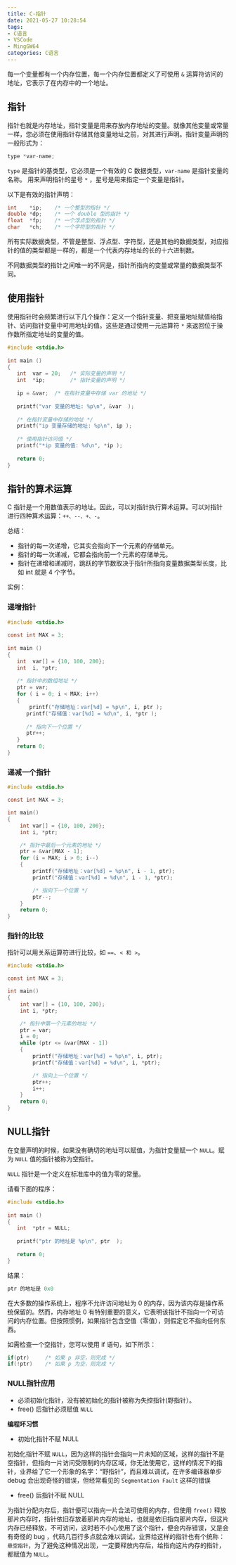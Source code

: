 ```yaml
---
title: C-指针
date: 2021-05-27 10:28:54
tags:
- C语言
- VSCode
- MingGW64
categories: C语言
---
```


每一个变量都有一个内存位置，每一个内存位置都定义了可使用 `&` 运算符访问的地址，它表示了在内存中的一个地址。

## 指针
 
指针也就是内存地址，指针变量是用来存放内存地址的变量。就像其他变量或常量一样，您必须在使用指针存储其他变量地址之前，对其进行声明。指针变量声明的一般形式为：

```c
type *var-name;
```

`type` 是指针的基类型，它必须是一个有效的 C 数据类型，`var-name` 是指针变量的名称。
用来声明指针的星号 `*` ，星号是用来指定一个变量是指针。

以下是有效的指针声明：

```c
int    *ip;    /* 一个整型的指针 */
double *dp;    /* 一个 double 型的指针 */
float  *fp;    /* 一个浮点型的指针 */
char   *ch;    /* 一个字符型的指针 */
```

所有实际数据类型，不管是整型、浮点型、字符型，还是其他的数据类型，对应指针的值的类型都是一样的，都是一个代表内存地址的长的十六进制数。

不同数据类型的指针之间唯一的不同是，指针所指向的变量或常量的数据类型不同。

## 使用指针

使用指针时会频繁进行以下几个操作：定义一个指针变量、把变量地址赋值给指针、访问指针变量中可用地址的值。这些是通过使用一元运算符 `*` 来返回位于操作数所指定地址的变量的值。

```c
#include <stdio.h>
 
int main ()
{
   int  var = 20;   /* 实际变量的声明 */
   int  *ip;        /* 指针变量的声明 */
 
   ip = &var;  /* 在指针变量中存储 var 的地址 */
 
   printf("var 变量的地址: %p\n", &var  );
 
   /* 在指针变量中存储的地址 */
   printf("ip 变量存储的地址: %p\n", ip );
 
   /* 使用指针访问值 */
   printf("*ip 变量的值: %d\n", *ip );
 
   return 0;
}
```

## 指针的算术运算

C 指针是一个用数值表示的地址。因此，可以对指针执行算术运算。可以对指针进行四种算术运算：`++、--、+、-`。

总结：

* 指针的每一次递增，它其实会指向下一个元素的存储单元。
* 指针的每一次递减，它都会指向前一个元素的存储单元。
* 指针在递增和递减时，跳跃的字节数取决于指针所指向变量数据类型长度，比如 int 就是 4 个字节。

实例：

### 递增指针

```c
#include <stdio.h>
 
const int MAX = 3;
 
int main ()
{
   int  var[] = {10, 100, 200};
   int  i, *ptr;
 
   /* 指针中的数组地址 */
   ptr = var;
   for ( i = 0; i < MAX; i++)
   {
       printf("存储地址：var[%d] = %p\n", i, ptr );
      printf("存储值：var[%d] = %d\n", i, *ptr );
 
      /* 指向下一个位置 */
      ptr++;
   }
   return 0;
}
```

### 递减一个指针

```c
#include <stdio.h>

const int MAX = 3;

int main()
{
    int var[] = {10, 100, 200};
    int i, *ptr;

    /* 指针中最后一个元素的地址 */
    ptr = &var[MAX - 1];
    for (i = MAX; i > 0; i--)
    {
        printf("存储地址：var[%d] = %p\n", i - 1, ptr);
        printf("存储值：var[%d] = %d\n", i - 1, *ptr);

        /* 指向下一个位置 */
        ptr--;
    }
    return 0;
}
```

### 指针的比较

指针可以用关系运算符进行比较，如 `==`、`< 和 >`。

```c
#include <stdio.h>

const int MAX = 3;

int main()
{
    int var[] = {10, 100, 200};
    int i, *ptr;

    /* 指针中第一个元素的地址 */
    ptr = var;
    i = 0;
    while (ptr <= &var[MAX - 1])
    {
        printf("存储地址：var[%d] = %p\n", i, ptr);
        printf("存储值：var[%d] = %d\n", i, *ptr);

        /* 指向上一个位置 */
        ptr++;
        i++;
    }
    return 0;
}
```

## NULL指针

在变量声明的时候，如果没有确切的地址可以赋值，为指针变量赋一个 `NULL`。赋为 `NULL` 值的指针被称为空指针。

`NULL` 指针是一个定义在标准库中的值为零的常量。

请看下面的程序：

```c
#include <stdio.h>
 
int main ()
{
   int  *ptr = NULL;
 
   printf("ptr 的地址是 %p\n", ptr  );
 
   return 0;
}
```

结果：

```c
ptr 的地址是 0x0
```

在大多数的操作系统上，程序不允许访问地址为 0 的内存，因为该内存是操作系统保留的。然而，内存地址 0 有特别重要的意义，它表明该指针不指向一个可访问的内存位置。但按照惯例，如果指针包含空值（零值），则假定它不指向任何东西。

如需检查一个空指针，您可以使用 if 语句，如下所示：

```c
if(ptr)     /* 如果 p 非空，则完成 */
if(!ptr)    /* 如果 p 为空，则完成 */
```

### NULL指针应用

* 必须初始化指针，没有被初始化的指针被称为失控指针(野指针）。
* free() 后指针必须赋值 `NULL`

**编程坏习惯**

* 初始化指针不赋 NULL

初始化指针不赋 `NULL`，因为这样的指针会指向一片未知的区域，这样的指针不是空指针，但指向一片访问受限制的内存区域，你无法使用它，这样的情况下的指针，业界给了它一个形象的名字：“野指针”，而且难以调试，在许多编译器单步 debug 会出现奇怪的错误，但经常看见的 `Segmentation Fault` 这样的错误

* free() 后指针不赋 NULL

为指针分配内存后，指针便可以指向一片合法可使用的内存，但使用 `free()` 释放那片内存时，指针依旧存放着那片内存的地址，也就是依旧指向那片内存，但这片内存已经释放，不可访问，这时若不小心使用了这个指针，便会内存错误，又是会有奇怪的 bug ，代码几百行多点就会难以调试，业界给这样的指针也有个统称：`悬空指针`，为了避免这种情况出现，一定要释放内存后，给指向这片内存的指针，都赋值为 `NULL`。
